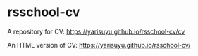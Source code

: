 # rsschool-cv
A repository for CV: https://yarisuyu.github.io/rsschool-cv/cv 

An HTML version of CV: https://yarisuyu.github.io/rsschool-cv/
